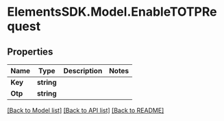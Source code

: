 # ElementsSDK.Model.EnableTOTPRequest

## Properties

Name | Type | Description | Notes
------------ | ------------- | ------------- | -------------
**Key** | **string** |  | 
**Otp** | **string** |  | 

[[Back to Model list]](../README.md#documentation-for-models) [[Back to API list]](../README.md#documentation-for-api-endpoints) [[Back to README]](../README.md)

